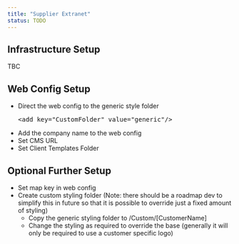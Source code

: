 ```yaml
---
title: "Supplier Extranet"
status: TODO
---
```


## Infrastructure Setup
TBC

## Web Config Setup
- Direct the web config to the generic style folder
	<pre>&lt;add key="CustomFolder" value="generic"/&gt;</pre>
- Add the company name to the web config
	<add key="CompanyName" value="TBC"/>
- Set CMS URL
	<add key="CMSBaseURL" value="http://localhost:4031/Content/"/>
- Set Client Templates Folder
	<add key="ClientTemplateFolder" value="c:\projectsvault\ivector\clienttemplates\tcb\"/>


## Optional Further Setup
- Set map key in web config
	<add key="GoogleMapsKeyOverride" value="xxxxxxxxxx"/>
- Create custom styling folder (Note: there should be a roadmap dev to simplify this in future so that it is possible to override just a fixed amount of styling)
	- Copy the generic styling folder to /Custom/[CustomerName]
	- Change the styling as required to override the base (generally it will only be required to use a customer specific logo)